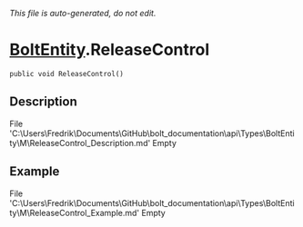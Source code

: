 *This file is auto-generated, do not edit.*

# [BoltEntity](Types/BoltEntity.md).ReleaseControl
`public void ReleaseControl()`
## Description
File 'C:\Users\Fredrik\Documents\GitHub\bolt_documentation\api\Types\BoltEntity\M\ReleaseControl_Description.md' Empty
## Example
File 'C:\Users\Fredrik\Documents\GitHub\bolt_documentation\api\Types\BoltEntity\M\ReleaseControl_Example.md' Empty
